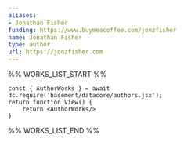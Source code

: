 ```yaml
---
aliases:
- Jonathan Fisher
funding: https://www.buymeacoffee.com/jonzfisher
name: Jonathan Fisher
type: author
url: https://jonzfisher.com
---
```



%% WORKS_LIST_START %%

```datacorejsx
const { AuthorWorks } = await dc.require('basement/datacore/authors.jsx');
return function View() {
    return <AuthorWorks/>
}
```
%% WORKS_LIST_END %%
